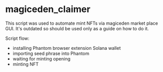 # magiceden_claimer

This script was used to automate mint NFTs via magiceden market place GUI.
It's outdated so should be used only as a guide on how to do it.

Script flow:

- installing Phantom browser extension Solana wallet
- importing seed phrase into Phantom
- waiting for minting opening
- minting NFT
